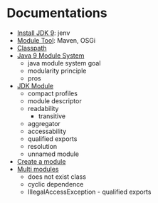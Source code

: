# Documentations

- [Install JDK 9](install.jdk.md): jenv
- [Module Tool](module.tools.md): Maven, OSGi
- [Classpath](classpath.md)
- [Java 9 Module System](java.9.module.md)
  - java module system goal
  - modularity principle
  - pros
- [JDK Module](jdk.module.md)
  - compact profiles
  - module descriptor
  - readability
    - transitive
  - aggregator
  - accessability
  - qualified exports
  - resolution
  - unnamed module
- [Create a module](../examples/helloworld/README.md)
- [Multi modules](../examples/easytext/README.md)
  - does not exist class
  - cyclic dependence
  - IllegalAccessException - qualified exports
